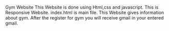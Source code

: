 Gym Website
This Website is done using Html,css and javascript.
This is Responsive Website.
index.html is main file.
This Website gives information about gym.
After the register for gym you will receive gmail in your entered gmail.
